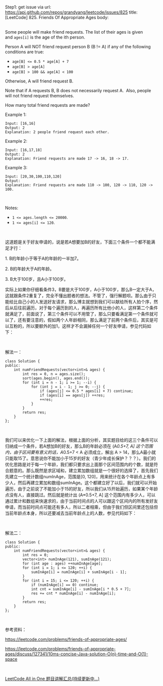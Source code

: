 Step1: get issue via url: https://api.github.com/repos/grandyang/leetcode/issues/825 
 title:[LeetCode] 825. Friends Of Appropriate Ages 
 body:  
  

Some people will make friend requests. The list of their ages is given and `ages[i]` is the age of the ith person. 

Person A will NOT friend request person B (B != A) if any of the following conditions are true:

  * `age[B] <= 0.5 * age[A] + 7`
  * `age[B] > age[A]`
  * `age[B] > 100 && age[A] < 100`



Otherwise, A will friend request B.

Note that if A requests B, B does not necessarily request A.  Also, people will not friend request themselves.

How many total friend requests are made?

Example 1:
    
    
    Input: [16,16]
    Output: 2
    Explanation: 2 people friend request each other.
    

Example 2:
    
    
    Input: [16,17,18]
    Output: 2
    Explanation: Friend requests are made 17 -> 16, 18 -> 17.

Example 3:
    
    
    Input: [20,30,100,110,120]
    Output: 
    Explanation: Friend requests are made 110 -> 100, 120 -> 110, 120 -> 100.
    

 

Notes:

  * `1 <= ages.length <= 20000`.
  * `1 <= ages[i] <= 120`.



 

这道题是关于好友申请的，说是若A想要加B的好友，下面三个条件一个都不能满足才行：

1\. B的年龄小于等于A的年龄的一半加7。

2\. B的年龄大于A的年龄。

3\. B大于100岁，且A小于100岁。

实际上如果你仔细看条件3，B要是大于100岁，A小于100岁，那么B一定大于A，这就跟条件2重复了，完全不懂出题者的想法。不管了，强行解题呗。那么由于只能给比自己小的人发送好友请求，那么博主就想到我们可以献给所有人拍个序，然后从后往前遍历，对于每个遍历到的人，再遍历所有比他小的人，这样第二个条件就满足了，前面说了，第三个条件可以不用管了，那么只要看满足第一个条件就可以了，还有要注意的，假如两个人年龄相同，那么满足了前两个条件后，其实是可以互粉的，所以要额外的加1，这样才不会漏掉任何一个好友申请，参见代码如下：

 

解法一：
    
    
    class Solution {
    public:
        int numFriendRequests(vector<int>& ages) {
            int res = 0, n = ages.size();
            sort(ages.begin(), ages.end());
            for (int i = n - 1; i >= 1; --i) {
                for (int j = i - 1; j >= 0; --j) {
                    if (ages[j] <= 0.5 * ages[i] + 7) continue;
                    if (ages[i] == ages[j]) ++res;
                    ++res;
                }
            }
            return res;
        }
    };

 

我们可以来优化一下上面的解法，根据上面的分析，其实题目给的这三个条件可以归纳成一个条件，若A想加B的好友，那么B的年龄必须在 (A*0.5+7, A] 这个范围内，由于区间要有意义的话，A*0.5+7 < A 必须成立，解出 A > 14，那么A最小就只能取15了。意思说你不能加小于15岁的好友（青少年成长保护？？？）。我们的优化思路是对于每一个年龄，我们都只要求出上面那个区间范围内的个数，就是符合题意的。那么既然是求区域和，建立累加数组就是一个很好的选择了，首先我们先建立一个统计数组numInAge，范围是[0, 120]，用来统计在各个年龄点上有多少人，然后再建立累加和数组sumInAge。这个都建立好了以后，我们就可以开始遍历，由于之前说了不能加小于15的好友，所以我们从15开始遍历，如果某个年龄点没有人，直接跳过。然后就是统计出 (A*0.5+7, A] 这个范围内有多少人，可以通过累计和数组来快速求的，由于当前时间点的人可以跟这个区间内的所有发好友申请，而当前时间点可能还有多人，所以二者相乘，但由于我们但区间里还包括但当前年龄点本身，所以还要减去当前年龄点上的人数，参见代码如下：

 

解法二：
    
    
    class Solution {
    public:
        int numFriendRequests(vector<int>& ages) {
            int res = 0;
            vector<int> numInAge(121), sumInAge(121);
            for (int age : ages) ++numInAge[age];
            for (int i = 1; i <= 120; ++i) {
                sumInAge[i] = numInAge[i] + sumInAge[i - 1];
            }
            for (int i = 15; i <= 120; ++i) {
                if (numInAge[i] == 0) continue;
                int cnt = sumInAge[i] - sumInAge[i * 0.5 + 7];
                res += cnt * numInAge[i] - numInAge[i];
            }
            return res;
        }
    };

 

参考资料：

<https://leetcode.com/problems/friends-of-appropriate-ages/>

<https://leetcode.com/problems/friends-of-appropriate-ages/discuss/127341/10ms-concise-Java-solution-O(n)-time-and-O(1)-space>

 

[LeetCode All in One 题目讲解汇总(持续更新中...)](http://www.cnblogs.com/grandyang/p/4606334.html)
